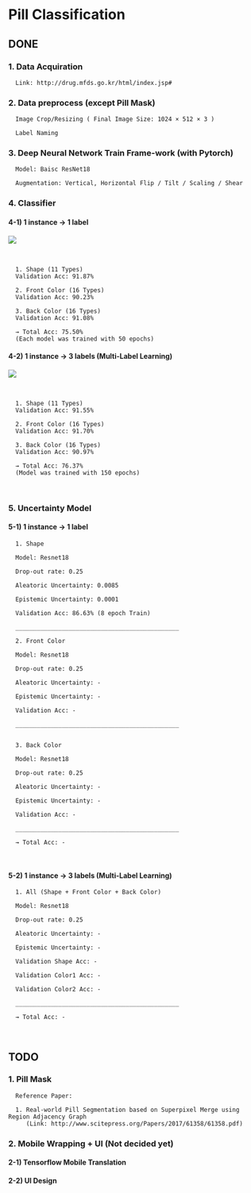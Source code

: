 # Pill Classification

## DONE

### 1. Data Acquiration

      Link: http://drug.mfds.go.kr/html/index.jsp#

### 2. Data preprocess (except Pill Mask)

      Image Crop/Resizing ( Final Image Size: 1024 × 512 × 3 )

      Label Naming

### 3. Deep Neural Network Train Frame-work (with Pytorch)

      Model: Baisc ResNet18
      
      Augmentation: Vertical, Horizontal Flip / Tilt / Scaling / Shear

### 4. Classifier



#### 4-1) 1 instance → 1 label

![](https://i.imgur.com/yfpsIY4.png)

<br>
      
      1. Shape (11 Types)
      Validation Acc: 91.87%

      2. Front Color (16 Types)
      Validation Acc: 90.23%

      3. Back Color (16 Types)
      Validation Acc: 91.08%
   
      → Total Acc: 75.50%       
      (Each model was trained with 50 epochs)
      
      
#### 4-2) 1 instance → 3 labels (Multi-Label Learning)

![](https://i.imgur.com/D9EF3iC.png)

<br>

      1. Shape (11 Types) 
      Validation Acc: 91.55% 

      2. Front Color (16 Types) 
      Validation Acc: 91.70% 

      3. Back Color (16 Types)
      Validation Acc: 90.97%

      → Total Acc: 76.37%    
      (Model was trained with 150 epochs)

<br>

### 5. Uncertainty Model

#### 5-1) 1 instance → 1 label

      1. Shape
      
      Model: Resnet18
      
      Drop-out rate: 0.25
      
      Aleatoric Uncertainty: 0.0085
      
      Epistemic Uncertainty: 0.0001

      Validation Acc: 86.63% (8 epoch Train)
      
      ______________________________________________
      
      2. Front Color
      
      Model: Resnet18
      
      Drop-out rate: 0.25
      
      Aleatoric Uncertainty: -
      
      Epistemic Uncertainty: -

      Validation Acc: -
      
      ______________________________________________
            
            
      3. Back Color
      
      Model: Resnet18
      
      Drop-out rate: 0.25
      
      Aleatoric Uncertainty: -
      
      Epistemic Uncertainty: -

      Validation Acc: -
      
      ______________________________________________     
      
      → Total Acc: -
      
<br>
      
#### 5-2) 1 instance → 3 labels (Multi-Label Learning)

      1. All (Shape + Front Color + Back Color)
      
      Model: Resnet18
      
      Drop-out rate: 0.25
     
      Aleatoric Uncertainty: -
      
      Epistemic Uncertainty: -

      Validation Shape Acc: -
      
      Validation Color1 Acc: -
      
      Validation Color2 Acc: -
      
      ______________________________________________
      
      → Total Acc: -    

<br>

## TODO 

### 1. Pill Mask 
      Reference Paper: 
      
      1. Real-world Pill Segmentation based on Superpixel Merge using Region Adjacency Graph
         (Link: http://www.scitepress.org/Papers/2017/61358/61358.pdf)



### 2. Mobile Wrapping + UI (Not decided yet)

#### 2-1) Tensorflow Mobile Translation

#### 2-2) UI Design
